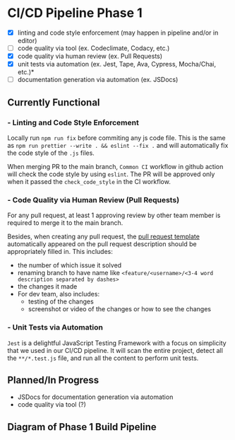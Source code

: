 # CI/CD Pipeline Phase 1

- [x] linting and code style enforcement (may happen in pipeline and/or in editor)
- [ ] code quality via tool  (ex. Codeclimate, Codacy, etc.)
- [x] code quality via human review (ex. Pull Requests)
- [x] unit tests via automation (ex. Jest, Tape, Ava, Cypress, Mocha/Chai, etc.)*
- [ ] documentation generation via automation (ex. JSDocs)

## Currently Functional 

### - Linting and Code Style Enforcement
Locally run `npm run fix` before commiting any js code file. This is the same as `npm run prettier --write . && eslint --fix .` and will automatically fix the code style of the `.js` files. 

When merging PR to the main branch, `Common CI` workflow in github action will check the code style by using `eslint`. The PR will be approved only when it passed the `check_code_style` in the CI workflow. 

### - Code Quality via Human Review (Pull Requests)
For any pull request, at least 1 approving review by other team member is required to merge it to the main branch.

Besides, when creating any pull request, the [pull request template](../../docs/pull_request_template.md) automatically appeared on the pull request description should be appropriately filled in. This includes: 
- the number of which issue it solved
- renaming branch to have name like `<feature/<username>/<3-4 word description separated by dashes>`
- the changes it made
- For dev team, also includes: 
  - testing of the changes
  - screenshot or video of the changes or how to see the changes

### - Unit Tests via Automation
`Jest` is a delightful JavaScript Testing Framework with a focus on simplicity that we used in our CI/CD pipeline. It will scan the entire project, detect all the `**/*.test.js` file, and run all the content to perform unit tests. 

## Planned/In Progress 
- JSDocs for documentation generation via automation
- code quality via tool (?)

## Diagram of Phase 1 Build Pipeline
